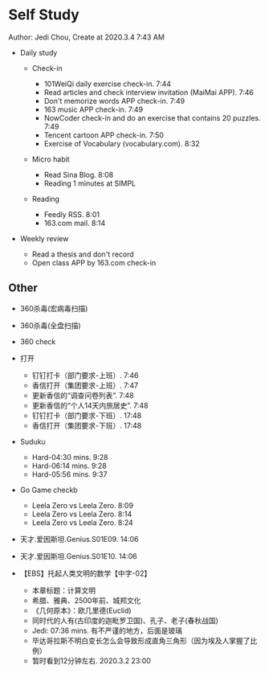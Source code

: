 # Self Study

Author: Jedi Chou, Create at 2020.3.4 7:43 AM

* Daily study
  * Check-in
    * 101WeiQi daily exercise check-in. 7:44
    * Read articles and check interview invitation (MaiMai APP). 7:46
    * Don't memorize words APP check-in. 7:49
    * 163 music APP check-in. 7:49
    * NowCoder check-in and do an exercise that contains 20 puzzles. 7:49
    * Tencent cartoon APP check-in. 7:50
    * Exercise of Vocabulary (vocabulary.com). 8:32

  * Micro habit
    * Read Sina Blog. 8:08
    * Reading 1 minutes at SIMPL

  * Reading
    * Feedly RSS. 8:01
    * 163.com mail. 8:14

* Weekly review
  * Read a thesis and don't record
  * Open class APP by 163.com check-in

## Other

* 360杀毒(宏病毒扫描)
* 360杀毒(全盘扫描)
* 360 check

* 打开
  * 钉钉打卡（部门要求-上班）. 7:46
  * 香信打开（集团要求-上班）. 7:47
  * 更新香信的“调查问卷列表”. 7:48
  * 更新香信的“个人14天内旅居史”. 7:48
  * 钉钉打卡（部门要求-下班）. 17:48
  * 香信打开（集团要求-下班）. 17:48

* Suduku
  * Hard-04:30 mins. 9:28
  * Hard-06:14 mins. 9:28
  * Hard-05:56 mins. 9:37

* Go Game checkb
  * Leela Zero vs Leela Zero. 8:09
  * Leela Zero vs Leela Zero. 8:14
  * Leela Zero vs Leela Zero. 8:24

* 天才.爱因斯坦.Genius.S01E09. 14:06
* 天才.爱因斯坦.Genius.S01E10. 14:06

* 【EBS】托起人类文明的数学【中字-02】
  * 本章标题：计算文明
  * 希腊、雅典、2500年前、城邦文化
  * 《几何原本》：欧几里德(Euclid)
  * 同时代的人有(古印度的迦毗罗卫国)、孔子、老子(春秋战国)
  * Jedi: 07:36 mins. 有不严谨的地方，后面是玻璃
  * 毕达哥拉斯不明白变长怎么会导致形成直角三角形（因为埃及人掌握了比例）
  * 暂时看到12分钟左右. 2020.3.2 23:00
